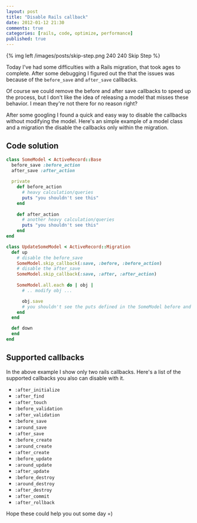 ```yaml
---
layout: post
title: "Disable Rails callback"
date: 2012-01-12 21:30
comments: true
categories: [rails, code, optimize, performance]
published: true
---
```


{% img left /images/posts/skip-step.png 240 240 Skip Step %}

Today I've had some difficulties with a Rails migration, that took ages to complete. After some debugging I figured out the that the issues was because of the `before_save` and `after_save` callbacks.

Of course we could remove the before and after save callbacks to speed up the process, but I don't like the idea of releasing a model that misses these behavior. I mean they're not there for no reason right?

After some googling I found a quick and easy way to disable the callbacks without modifying the model. Here's an simple example of a model class and a migration the disable the callbacks only within the migration.

## Code solution

``` ruby app/models/some_model.rb
class SomeModel < ActiveRecord::Base
  before_save :before_action
  after_save :after_action
  
  private
    def before_action
      # heavy calculation/queries
      puts "you shouldn't see this"
    end
  
    def after_action
      # another heavy calculation/queries
      puts "you shouldn't see this"
    end
end
```

``` ruby db/migrations/20120112092136_update_some_model.rb
class UpdateSomeModel < ActiveRecord::Migration
  def up
    # disable the before_save
    SomeModel.skip_callback(:save, :before, :before_action)
    # disable the after_save
    SomeModel.skip_callback(:save, :after, :after_action)
    
    SomeModel.all.each do | obj |
      # .. modify obj ...

      obj.save
      # you shouldn't see the puts defined in the SomeModel before and after actions
    end
  end

  def down
  end
end
```

## Supported callbacks

In the above example I show only two rails callbacks. Here's a list of the supported callbacks you also can disable with it.

  - `:after_initialize`
  - `:after_find`
  - `:after_touch`
  - `:before_validation`
  - `:after_validation`
  - `:before_save`
  - `:around_save`
  - `:after_save`
  - `:before_create`
  - `:around_create`
  - `:after_create`
  - `:before_update`
  - `:around_update`
  - `:after_update`
  - `:before_destroy`
  - `:around_destroy`
  - `:after_destroy`
  - `:after_commit`
  - `:after_rollback`

Hope these could help you out some day =)